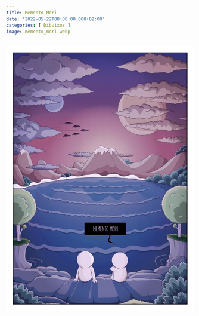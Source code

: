 ```yaml
---
title: Memento Mori
date: '2022-05-22T08:00:00.000+02:00'
categories: [ Dibuixos ]
image: memento_mori.webp
---
```


![](memento_mori.webp "Memento Mori")
